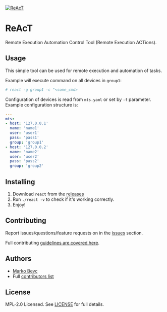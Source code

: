 [![ReAcT](https://github.com/mbevc1/react/actions/workflows/pipelines.yml/badge.svg)](https://github.com/mbevc1/react/actions/workflows/pipelines.yml)

# ReAcT
Remote Execution Automation Control Tool (Remote Execution ACTions).

## Usage
This simple tool can be used for remote execution and automation of tasks.

Example will execute command on all devices in `group1`:

```bash
# react -g group1 -c "<some_cmd>
```

Configuration of devices is read from `mts.yaml` or set by `-f` parameter.
Example configuration structure is:

```yaml
---
mts:
- host: '127.0.0.1'
  name: 'name1'
  user: 'user1'
  pass: 'pass1'
  group: 'group1'
- host: '127.0.0.2'
  name: 'name2'
  user: 'user2'
  pass: 'pass2'
  group: 'group2'
```

## Installing

1. Download `react` from the [releases](https://github.com/mbevc1/react/releases)
2. Run `./react -v` to check if it's working correctly.
3. Enjoy!

## Contributing

Report issues/questions/feature requests on in the [issues](https://github.com/mbevc1/react/issues/new) section.

Full contributing [guidelines are covered here](CONTRIBUTING.md).

## Authors

* [Marko Bevc](https://github.com/mbevc1)
* Full [contributors list](https://github.com/mbevc1/react/graphs/contributors)

## License

MPL-2.0 Licensed. See [LICENSE](LICENSE) for full details.
<!-- https://choosealicense.com/licenses/ -->
